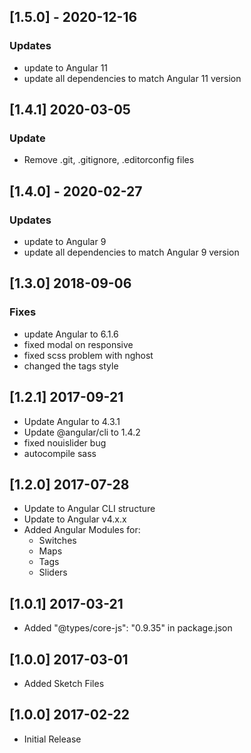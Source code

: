 ## [1.5.0] - 2020-12-16
### Updates
- update to Angular 11
- update all dependencies to match Angular 11 version

## [1.4.1] 2020-03-05
### Update
- Remove .git, .gitignore, .editorconfig files

## [1.4.0] - 2020-02-27
### Updates
- update to Angular 9
- update all dependencies to match Angular 9 version

## [1.3.0] 2018-09-06
### Fixes
- update Angular to 6.1.6
- fixed modal on responsive
- fixed scss problem with nghost
- changed the tags style

## [1.2.1] 2017-09-21
- Update Angular to 4.3.1
- Update @angular/cli to 1.4.2
- fixed nouislider bug
- autocompile sass

## [1.2.0] 2017-07-28
- Update to Angular CLI structure
- Update to Angular v4.x.x
- Added Angular Modules for:
   - Switches
   - Maps
   - Tags
   - Sliders  

## [1.0.1] 2017-03-21
- Added "@types/core-js": "0.9.35" in package.json

## [1.0.0] 2017-03-01
- Added Sketch Files

## [1.0.0] 2017-02-22
- Initial Release
